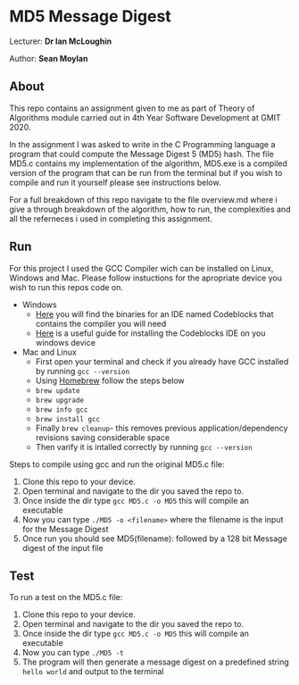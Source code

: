 # MD5 Message Digest
Lecturer: **Dr Ian McLoughin**

Author: **Sean Moylan**

## About

This repo contains an assignment given to me as part of Theory of Algorithms module carried out in 4th Year Software Development at GMIT 2020.

In the assignment I was asked to write in the C Programming language a program that could compute the Message Digest 5 (MD5) hash. The file MD5.c contains my implementation of the algorithm, MD5.exe is a compiled version of the program that can be run from the terminal but if you wish to compile and run it yourself please see instructions below. 

For a full breakdown of this repo navigate to the file overview.md where i give a through breakdown of the algorithm, how to run, the complexities and all the referneces i used in completing this assignment.

## Run

For this project I used the GCC Compiler wich can be installed on Linux, Windows and Mac. Please follow instuctions for the apropriate device you wish to run this repos code on.

- Windows
  - [Here](https://www.codeblocks.org/downloads/binaries) you will find the binaries for an IDE named Codeblocks that contains the compiler you will need
  - [Here](https://www.journaldev.com/25757/c-compiler-windows-gcc) is a useful guide for installing the Codeblocks IDE on you windows device
- Mac and Linux
  - First open your terminal and check if you already have GCC installed by running `gcc --version` 
  - Using [Homebrew](https://brew.sh) follow the steps below
  - `brew update`
  - `brew upgrade`
  - `brew info gcc`
  - `brew install gcc`
  - Finally `brew cleanup`- this removes previous application/dependency revisions saving considerable space
  - Then varify it is intalled correctly by running `gcc --version`

Steps to compile using gcc and run the original MD5.c file:

1. Clone this repo to your device.
2. Open terminal and navigate to the dir you saved the repo to.
3. Once inside the dir type `gcc MD5.c -o MD5` this will compile an executable
4. Now you can type `./MD5 -o <filename>` where the filename is the input for the Message Digest
5. Once run you should see MD5(filename): followed by a 128 bit Message digest of the input file

## Test

To run a test on the MD5.c file:

1. Clone this repo to your device.
2. Open terminal and navigate to the dir you saved the repo to.
3. Once inside the dir type `gcc MD5.c -o MD5` this will compile an executable
4. Now you can type `./MD5 -t` 
5. The program will then generate a message digest on a predefined string `hello world` and output to the terminal




## 
